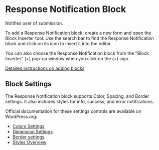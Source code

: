 # Response Notification Block

Notifies user of submission.

To add a Response Notification block, create a new form and open the Block Inserter tool. Use the search bar to find the Response Notification block and click on its icon to insert it into the editor.

You can also choose the Response Notification block from the "Block Inserter" (+) pop-up window when you click on the (+) sign.

[Detailed instructions on adding blocks](https://wordpress.org/documentation/article/adding-a-new-block/)

## Block Settings

The Response Notification block supports Color, Spacing, and Border settings. It also includes styles for info, success, and error notifications.

Official documentation for these settings controls are available on WordPress.org:

- [Colors Settings](https://wordpress.org/documentation/article/colors-settings-overview/)
- [Dimension Settings](https://wordpress.org/documentation/article/dimension-controls-overview/)
- [Border settings](https://wordpress.org/documentation/article/border-settings-overview/)
- [Styles Overview](https://wordpress.org/documentation/article/styles-overview/)